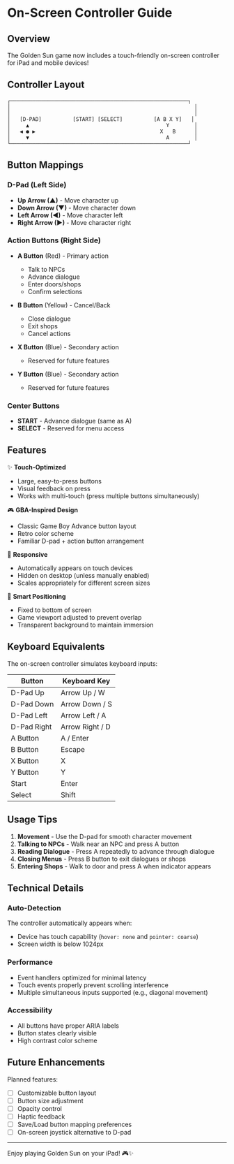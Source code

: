 # On-Screen Controller Guide

## Overview
The Golden Sun game now includes a touch-friendly on-screen controller for iPad and mobile devices!

## Controller Layout

```
┌─────────────────────────────────────────────────────────┐
│                                                           │
│                                                           │
│   [D-PAD]          [START] [SELECT]          [A B X Y]   │
│     ▲                                            Y        │
│   ◀ ● ▶                                        X   B      │
│     ▼                                            A        │
└─────────────────────────────────────────────────────────┘
```

## Button Mappings

### D-Pad (Left Side)
- **Up Arrow (▲)** - Move character up
- **Down Arrow (▼)** - Move character down  
- **Left Arrow (◀)** - Move character left
- **Right Arrow (▶)** - Move character right

### Action Buttons (Right Side)
- **A Button** (Red) - Primary action
  - Talk to NPCs
  - Advance dialogue
  - Enter doors/shops
  - Confirm selections
  
- **B Button** (Yellow) - Cancel/Back
  - Close dialogue
  - Exit shops
  - Cancel actions
  
- **X Button** (Blue) - Secondary action
  - Reserved for future features
  
- **Y Button** (Blue) - Secondary action  
  - Reserved for future features

### Center Buttons
- **START** - Advance dialogue (same as A)
- **SELECT** - Reserved for menu access

## Features

✨ **Touch-Optimized**
- Large, easy-to-press buttons
- Visual feedback on press
- Works with multi-touch (press multiple buttons simultaneously)

🎮 **GBA-Inspired Design**
- Classic Game Boy Advance button layout
- Retro color scheme
- Familiar D-pad + action button arrangement

📱 **Responsive**
- Automatically appears on touch devices
- Hidden on desktop (unless manually enabled)
- Scales appropriately for different screen sizes

🎯 **Smart Positioning**
- Fixed to bottom of screen
- Game viewport adjusted to prevent overlap
- Transparent background to maintain immersion

## Keyboard Equivalents

The on-screen controller simulates keyboard inputs:

| Button | Keyboard Key |
|--------|--------------|
| D-Pad Up | Arrow Up / W |
| D-Pad Down | Arrow Down / S |
| D-Pad Left | Arrow Left / A |
| D-Pad Right | Arrow Right / D |
| A Button | A / Enter |
| B Button | Escape |
| X Button | X |
| Y Button | Y |
| Start | Enter |
| Select | Shift |

## Usage Tips

1. **Movement** - Use the D-pad for smooth character movement
2. **Talking to NPCs** - Walk near an NPC and press A button
3. **Reading Dialogue** - Press A repeatedly to advance through dialogue
4. **Closing Menus** - Press B button to exit dialogues or shops
5. **Entering Shops** - Walk to door and press A when indicator appears

## Technical Details

### Auto-Detection
The controller automatically appears when:
- Device has touch capability (`hover: none` and `pointer: coarse`)
- Screen width is below 1024px

### Performance
- Event handlers optimized for minimal latency
- Touch events properly prevent scrolling interference
- Multiple simultaneous inputs supported (e.g., diagonal movement)

### Accessibility
- All buttons have proper ARIA labels
- Button states clearly visible
- High contrast color scheme

## Future Enhancements

Planned features:
- [ ] Customizable button layout
- [ ] Button size adjustment
- [ ] Opacity control
- [ ] Haptic feedback
- [ ] Save/Load button mapping preferences
- [ ] On-screen joystick alternative to D-pad

---

Enjoy playing Golden Sun on your iPad! 🎮✨
